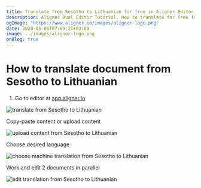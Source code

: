 ```yaml
---
title: Translate from Sesotho to Lithuanian for free in Aligner Editor
description: Aligner Dual Editor Tutorial. How to translate for free from Sesotho to Lithuanian. Aligner is multilingual document management platform. 
ogImage: "https://www.aligner.io/images/aligner-logo.png"
date: 2020-05-06T07:09:21+03:00
image: ../images/aligner-logo.png
onBlog: true
---
```


# How to translate document from Sesotho to Lithuanian

1. Go to editor at [app.aligner.io](https://app.aligner.io "Aligner App web page")

![translate from Sesotho to Lithuanian](../aligner-blank-editor.png "translate from Sesotho to Lithuanian")

Copy-paste content or upload content

![upload content from Sesotho to Lithuanian](../aligner-uploaded-document.png "upload content from Sesotho to Lithuanian")

Choose desired language

![choose machine translation from Sesotho to Lithuanian](../aligner-language-dropdown.png "choose machine translation from Sesotho to Lithuanian")

Work and edit 2 documents in parallel

![edit translation from Sesotho to Lithuanian](../aligner-double-sitded-editor.png "edit translation from Sesotho to Lithuanian")

